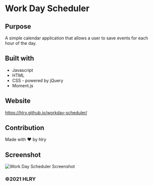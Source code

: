 # Work Day Scheduler

## Purpose
A simple calendar application that allows a user to save events for each hour of the day. 

## Built with
* Javascript
* HTML
* CSS - powered by jQuery
* Moment.js

## Website
https://hlry.github.io/workday-scheduler/

## Contribution
Made with ❤️ by hlry

## Screenshot
![Work Day Scheduler Screenshot](https://raw.github.com/hlry/code-quiz/main/assets/images/CodeQuizScreenshot.png?raw=true "Preview")

### ©️2021 HLRY